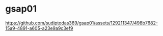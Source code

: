 # gsap01
https://github.com/sudiptodas369/gsap01/assets/129211347/498b7682-15a9-4891-a605-a23e9a9c3ef9
